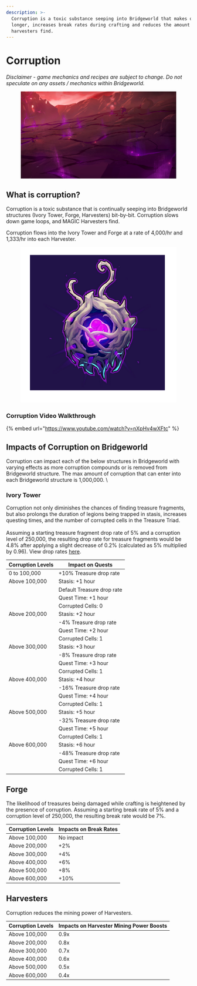 ```yaml
---
description: >-
  Corruption is a toxic substance seeping into Bridgeworld that makes questing
  longer, increases break rates during crafting and reduces the amount of MAGIC
  harvesters find.
---
```


# Corruption

_Disclaimer - game mechanics and recipes are subject to change. Do not speculate on any assets / mechanics within Bridgeworld._&#x20;

<figure><img src="../../.gitbook/assets/1._Atlas_Mine_Fissures.jpg" alt=""><figcaption></figcaption></figure>

## What is corruption?

Corruption is a toxic substance that is continually seeping into Bridgeworld structures (Ivory Tower, Forge, Harvesters) bit-by-bit. Corruption slows down game loops, and MAGIC Harvesters find.

Corruption flows into the Ivory Tower and Forge at a rate of 4,000/hr and 1,333/hr into each Harvester.&#x20;

<figure><img src="../../.gitbook/assets/Screen Shot 2023-01-30 at 11.34.21 AM.png" alt=""><figcaption></figcaption></figure>

### Corruption Video Walkthrough

{% embed url="https://www.youtube.com/watch?v=nXpHv4wXFtc" %}

## Impacts of Corruption on Bridgeworld

Corruption can impact each of the below structures in Bridgeworld with varying effects as more corruption compounds or is removed from Bridgeworld structure.  The max amount of corruption that can enter into each Bridgeworld structure is 1,000,000. \


### Ivory Tower

Corruption not only diminishes the chances of finding treasure fragments, but also prolongs the duration of legions being trapped in stasis, increases questing times, and the number of corrupted cells in the Treasure Triad.\
\
Assuming a starting treasure fragment drop rate of 5% and a corruption level of 250,000, the resulting drop rate for treasure fragments would be 4.8% after applying a slight decrease of 0.2% (calculated as 5% multiplied by 0.96). View drop rates [here](https://bridgeworld.treasure.lol/quest/embark).&#x20;

| Corruption Levels | Impact on Quests           |
| ----------------- | -------------------------- |
| 0 to 100,000      | +10% Treasure drop rate    |
| Above 100,000     | Stasis: +1 hour            |
|                   | Default Treasure drop rate |
|                   | Quest Time: +1 hour        |
|                   | Corrupted Cells: 0         |
| Above 200,000     | Stasis: +2 hour            |
|                   | -4% Treasure drop rate     |
|                   | Quest Time: +2 hour        |
|                   | Corrupted Cells: 1         |
| Above 300,000     | Stasis: +3 hour            |
|                   | -8% Treasure drop rate     |
|                   | Quest Time: +3 hour        |
|                   | Corrupted Cells: 1         |
| Above 400,000     | Stasis: +4 hour            |
|                   | -16% Treasure drop rate    |
|                   | Quest Time: +4 hour        |
|                   | Corrupted Cells: 1         |
| Above 500,000     | Stasis: +5 hour            |
|                   | -32% Treasure drop rate    |
|                   | Quest Time: +5 hour        |
|                   | Corrupted Cells: 1         |
| Above 600,000     | Stasis: +6 hour            |
|                   | -48% Treasure drop rate    |
|                   | Quest Time: +6 hour        |
|                   | Corrupted Cells: 1         |





## Forge

The likelihood of treasures being damaged while crafting is heightened by the presence of corruption. Assuming a starting break rate of 5% and a corruption level of 250,000, the resulting break rate would be 7%.&#x20;

| Corruption Levels | Impacts on Break Rates |
| ----------------- | ---------------------- |
| Above 100,000     | No impact              |
| Above 200,000     | +2%                    |
| Above 300,000     | +4%                    |
| Above 400,000     | +6%                    |
| Above 500,000     | +8%                    |
| Above 600,000     | +10%                   |

## Harvesters

Corruption reduces the mining power of Harvesters.&#x20;

| Corruption Levels | Impacts on Harvester Mining Power Boosts |
| ----------------- | ---------------------------------------- |
| Above 100,000     | 0.9x                                     |
| Above 200,000     | 0.8x                                     |
| Above 300,000     | 0.7x                                     |
| Above 400,000     | 0.6x                                     |
| Above 500,000     | 0.5x                                     |
| Above 600,000     | 0.4x                                     |
